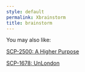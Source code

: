 ```yaml
---
style: default
permalink: Xbrainstorm
title: brainstorm
---
```

You may also like:

[SCP-2500: A Higher Purpose](http://scp-wiki.net/scp-2500)

[SCP-1678: UnLondon](http://scp-wiki.net/scp-1678)
